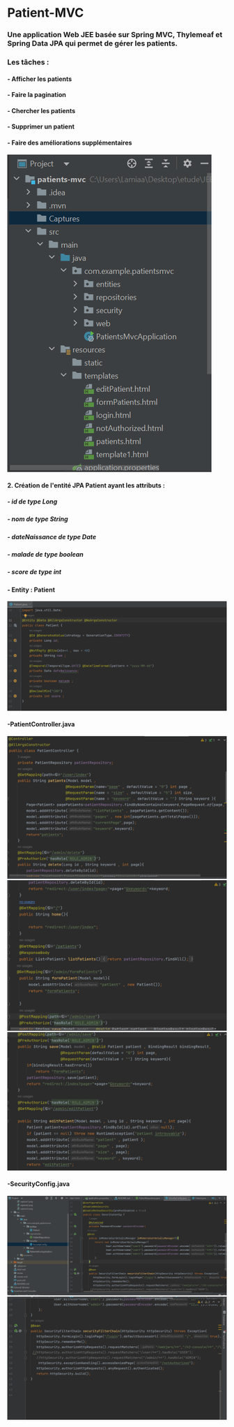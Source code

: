 <h1>Patient-MVC</h1>
<h3>Une application Web JEE basée sur Spring MVC, Thylemeaf et Spring Data JPA qui permet de gérer les patients.
</h3>
<h3> Les tâches : </h3>
<h4>- Afficher les patients</h4>
<h4>- Faire la pagination</h4>
<h4>- Chercher les patients</h4>
<h4>- Supprimer un patient</h4>
<h4>- Faire des améliorations supplémentaires</h4>
<img src="Captures/capture1.png">
<h4>2. Création de l'entité JPA Patient ayant les attributs :</h4>
<p></p><h5>- id de type Long</h5>
<h5>- nom de type String</h5>
<h5>- dateNaissance de type Date</h5>
<h5>- malade de type boolean</h5>
<h5>- score de type int</h5></p>
<h4>- Entity : Patient</h4></p>
<img src="Captures/capture2.png">
<h4>-PatientController.java</h4></p>
<img src="Captures/controller1.png">
<img src="Captures/controller2.png">
<img src="Captures/controller3.png">
<h4>-SecurityConfig.java</h4></p>
<img src="Captures/securityconfig1.png">
<img src="Captures/securityconfig2.png">

